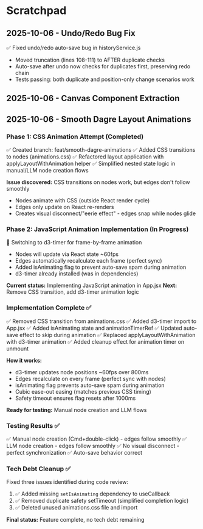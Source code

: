 # Scratchpad

## 2025-10-06 - Undo/Redo Bug Fix

✅ Fixed undo/redo auto-save bug in historyService.js
- Moved truncation (lines 108-111) to AFTER duplicate checks
- Auto-save after undo now checks for duplicates first, preserving redo chain
- Tests passing: both duplicate and position-only change scenarios work

## 2025-10-06 - Canvas Component Extraction


## 2025-10-06 - Smooth Dagre Layout Animations

### Phase 1: CSS Animation Attempt (Completed)
✅ Created branch: feat/smooth-dagre-animations
✅ Added CSS transitions to nodes (animations.css)
✅ Refactored layout application with applyLayoutWithAnimation helper
✅ Simplified nested state logic in manual/LLM node creation flows

**Issue discovered:** CSS transitions on nodes work, but edges don't follow smoothly
- Nodes animate with CSS (outside React render cycle)
- Edges only update on React re-renders
- Creates visual disconnect/"eerie effect" - edges snap while nodes glide

### Phase 2: JavaScript Animation Implementation (In Progress)
📍 Switching to d3-timer for frame-by-frame animation
- Nodes will update via React state ~60fps
- Edges automatically recalculate each frame (perfect sync)
- Added isAnimating flag to prevent auto-save spam during animation
- d3-timer already installed (was in dependencies)

**Current status:** Implementing JavaScript animation in App.jsx
**Next:** Remove CSS transition, add d3-timer animation logic

### Implementation Complete ✅
✅ Removed CSS transition from animations.css
✅ Added d3-timer import to App.jsx
✅ Added isAnimating state and animationTimerRef
✅ Updated auto-save effect to skip during animation
✅ Replaced applyLayoutWithAnimation with d3-timer animation
✅ Added cleanup effect for animation timer on unmount

**How it works:**
- d3-timer updates node positions ~60fps over 800ms
- Edges recalculate on every frame (perfect sync with nodes)
- isAnimating flag prevents auto-save spam during animation
- Cubic ease-out easing (matches previous CSS timing)
- Safety timeout ensures flag resets after 1000ms

**Ready for testing:** Manual node creation and LLM flows

### Testing Results ✅
✅ Manual node creation (Cmd+double-click) - edges follow smoothly
✅ LLM node creation - edges follow smoothly
✅ No visual disconnect - perfect synchronization
✅ Auto-save behavior correct

### Tech Debt Cleanup ✅
Fixed three issues identified during code review:
1. ✅ Added missing `setIsAnimating` dependency to useCallback
2. ✅ Removed duplicate safety setTimeout (simplified completion logic)
3. ✅ Deleted unused animations.css file and import

**Final status:** Feature complete, no tech debt remaining


